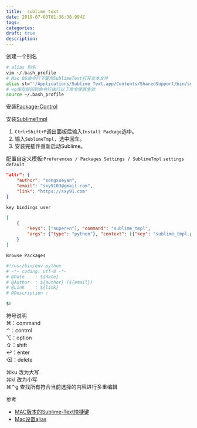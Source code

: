 ```yaml
---
title:  sublime text
date: 2019-07-03T01:36:38.994Z
tags: 
categories:
draft: true
description: 
---
```



创建一个别名
```bash
# alias 别名
vim ~/.bash_profile
# Mac OS命令行下使用SublimeText打开文本文件
alias st="'/Applications/Sublime Text.app/Contents/SharedSupport/bin/subl'"
# wq保存后回到命令行执行以下命令使其生效
source ~/.bash_profile
```

安装[Package-Control](https://packagecontrol.io/installation#st3) 

安装[SublimeTmpl](https://github.com/kairyou/SublimeTmpl)

1. `Ctrl+Shift+P`调出面板后输入`Install Package`选中。 
2. 输入`SublimeTmpl`，选中回车。
3. 安装完插件重新启动Sublime。

配置自定义模板:`Preferences / Packages Settings / SublimeTmpl`
`settings default`
```json
"attr": {
    "author": "songxueyan",
    "email": "sxy9103@gmail.com",
    "link": "https://sxy91.com"
}
```

`key bindings user`
```json
[
    {
        "keys": ["super+n"], "command": "sublime_tmpl",
        "args": {"type": "python"}, "context": [{"key": "sublime_tmpl.python"}]
    }
]
```

`Browse Packages`  
```python
#!/usr/bin/env python
# -*- coding: utf-8 -*-
# @Date    : ${date}
# @Author  : ${author} (${email})
# @Link    : ${link}
# @Description : 

$0
```


符号说明  
⌘：command   
⌃：control  
⌥：option  
⇧：shift   
↩：enter   
⌫：delete 

⌘ku 改为大写  
⌘kl 改为小写  
⌘⌃g 查找所有符合当前选择的内容进行多重编辑  


参考  

- [MAC版本的Sublime-Text快捷键](https://www.zhihu.com/question/39190896/answer/117536300)
- [Mac设置alias](https://blog.csdn.net/XIAO_XIAO_C/article/details/73162525)